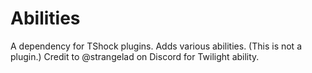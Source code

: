 # Abilities
A dependency for TShock plugins. Adds various abilities. (This is not a plugin.)
Credit to @strangelad on Discord for Twilight ability.
